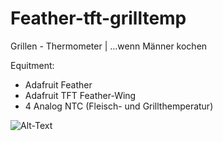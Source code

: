 # Feather-tft-grilltemp

  Grillen - Thermometer | ...wenn Männer kochen

  Equitment:
  - Adafruit Feather
  - Adafruit TFT Feather-Wing
  - 4 Analog NTC (Fleisch- und Grillthemperatur)

  <img src="/Bilder/IMG_3989" alt="Alt-Text" title="" />

